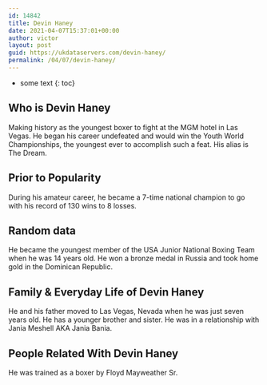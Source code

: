 ```yaml
---
id: 14842
title: Devin Haney
date: 2021-04-07T15:37:01+00:00
author: victor
layout: post
guid: https://ukdataservers.com/devin-haney/
permalink: /04/07/devin-haney/
---
```


* some text
{: toc}


## Who is Devin Haney



Making history as the youngest boxer to fight at the MGM hotel in Las Vegas. He began his career undefeated and would win the Youth World Championships, the youngest ever to accomplish such a feat. His alias is The Dream. 

                
                
                
## Prior to Popularity



During his amateur career, he became a 7-time national champion to go with his record of 130 wins to 8 losses. 

                
                
                
## Random data



He became the youngest member of the USA Junior National Boxing Team when he was 14 years old. He won a bronze medal in Russia and took home gold in the Dominican Republic. 

                
                
                
## Family & Everyday Life of Devin Haney



He and his father moved to Las Vegas, Nevada when he was just seven years old. He has a younger brother and sister. He was in a relationship with Jania Meshell AKA Jania Bania.

                
                
                
## People Related With Devin Haney



He was trained as a boxer by Floyd Mayweather Sr. 

                
              
            
          
          
          